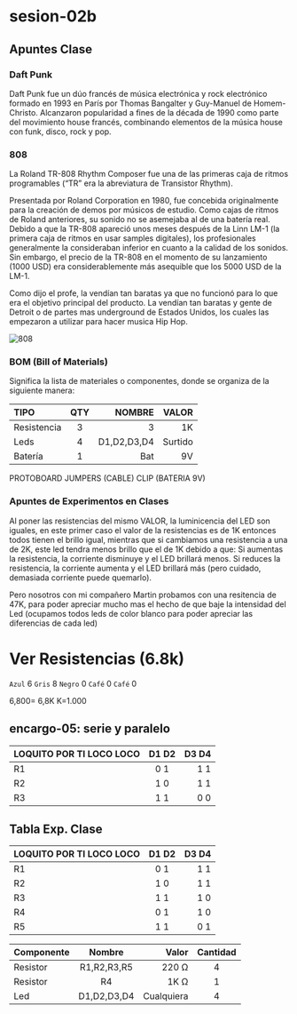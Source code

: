 # sesion-02b

## Apuntes Clase

### Daft Punk

Daft Punk fue un dúo francés de música electrónica y rock electrónico formado en 1993 en París por Thomas Bangalter y Guy-Manuel de Homem-Christo. Alcanzaron popularidad a fines de la década de 1990 como parte del movimiento house francés, combinando elementos de la música house con funk, disco, rock y pop.

### 808

La Roland TR-808 Rhythm Composer fue una de las primeras caja de ritmos programables (“TR” era la abreviatura de Transistor Rhythm).

Presentada por Roland Corporation en 1980, fue concebida originalmente para la creación de demos por músicos de estudio. Como cajas de ritmos de Roland anteriores, su sonido no se asemejaba al de una batería real. Debido a que la TR-808 apareció unos meses después de la Linn LM-1 (la primera caja de ritmos en usar samples digitales), los profesionales generalmente la consideraban inferior en cuanto a la calidad de los sonidos. Sin embargo, el precio de la TR-808 en el momento de su lanzamiento (1000 USD) era considerablemente más asequible que los 5000 USD de la LM-1.

Como dijo el profe, la vendían tan baratas ya que no funcionó para lo que era el objetivo principal del producto. La vendían tan baratas y gente de Detroit o de partes mas underground de Estados Unidos, los cuales las empezaron a utilizar para hacer musica Hip Hop.

![808](https://www.latercera.com/resizer/v2/U4E6OZFFBZFHBB7DUIXHE2YI7Q.jpg?quality=80&smart=true&auth=78470195fb9cb9b36f882eeb05927628752c62bafbee5946923b3aa6eb2e240c&width=1200&height=800)

### BOM (Bill of Materials)

Significa la lista de materiales o componentes, donde se organiza de la siguiente manera:

| TIPO     | QTY | NOMBRE        | VALOR   |
|:---------|:---:|------------:| ---------:|
| Resistencia |  3  | 3           | 1K        |
| Leds     |  4  | D1,D2,D3,D4 | Surtido   |
| Batería    |  1  | Bat         | 9V        |

PROTOBOARD
JUMPERS (CABLE)
CLIP (BATERIA 9V)

### Apuntes de Experimentos en Clases

Al poner las resistencias del mismo VALOR, la luminicencia del LED son iguales, en este primer caso el valor de la resistencias es de 1K entonces todos tienen el brillo igual, mientras que si cambiamos una resistencia a una de 2K, este led tendra menos brillo que el de 1K debido a que:
Si aumentas la resistencia, la corriente disminuye y el LED brillará menos.
Si reduces la resistencia, la corriente aumenta y el LED brillará más (pero cuidado, demasiada corriente puede quemarlo).

Pero nosotros con mi compañero Martin probamos con una resitencia de 47K, para poder apreciar mucho mas el hecho de que baje la intensidad del Led (ocupamos todos leds de color blanco para poder apreciar las diferencias de cada led)

# Ver Resistencias (6.8k)

`Azul` 6
`Gris` 8
`Negro` 0
`Café` 0
`Café`  0

6,800= 6,8K
K=1.000

## encargo-05: serie y paralelo

| LOQUITO POR TI LOCO LOCO     | D1 D2 | D3 D4|
|:-----------------------------|:-----:|-----:|
| R1 |  0 1  | 1 1 |
| R2 |  1 0  | 1 1 |
| R3 |  1 1  | 0 0 |

## Tabla Exp. Clase

| LOQUITO POR TI LOCO LOCO     | D1 D2 | D3 D4|
|:-----------------------------|:-----:|-----:|
| R1 |  0 1  | 1 1 |
| R2 |  1 0  | 1 1 |
| R3 |  1 1  | 1 0 |
| R4 |  0 1  | 1 0 |
| R5 |  1 1  | 0 1 |

| Componente | Nombre | Valor | Cantidad |
|:-----------|:------:|------:|:--------:|  
| Resistor |  R1,R2,R3,R5 | 220 Ω | 4 |
| Resistor |  R4  | 1K Ω | 1 |
| Led |  D1,D2,D3,D4  | Cualquiera | 4 |
